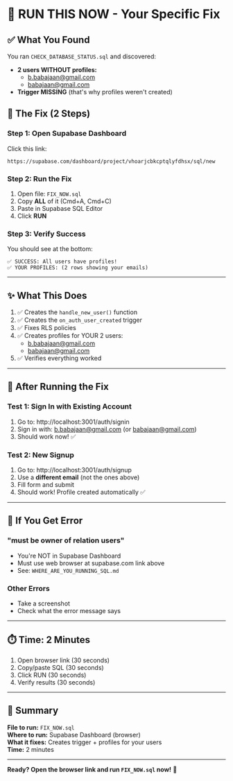 # 🎯 RUN THIS NOW - Your Specific Fix

## ✅ What You Found

You ran `CHECK_DATABASE_STATUS.sql` and discovered:
- **2 users WITHOUT profiles:**
  - b.babajaan@gmail.com
  - babajaan@gmail.com
- **Trigger MISSING** (that's why profiles weren't created)

## 🚀 The Fix (2 Steps)

### Step 1: Open Supabase Dashboard
Click this link:
```
https://supabase.com/dashboard/project/vhoarjcbkcptqlyfdhsx/sql/new
```

### Step 2: Run the Fix
1. Open file: `FIX_NOW.sql`
2. Copy **ALL** of it (Cmd+A, Cmd+C)
3. Paste in Supabase SQL Editor
4. Click **RUN**

### Step 3: Verify Success
You should see at the bottom:
```
✅ SUCCESS: All users have profiles!
✅ YOUR PROFILES: (2 rows showing your emails)
```

---

## ✨ What This Does

1. ✅ Creates the `handle_new_user()` function
2. ✅ Creates the `on_auth_user_created` trigger
3. ✅ Fixes RLS policies
4. ✅ Creates profiles for YOUR 2 users:
   - b.babajaan@gmail.com
   - babajaan@gmail.com
5. ✅ Verifies everything worked

---

## 🧪 After Running the Fix

### Test 1: Sign In with Existing Account
1. Go to: http://localhost:3001/auth/signin
2. Sign in with: b.babajaan@gmail.com (or babajaan@gmail.com)
3. Should work now! ✅

### Test 2: New Signup
1. Go to: http://localhost:3001/auth/signup
2. Use a **different email** (not the ones above)
3. Fill form and submit
4. Should work! Profile created automatically ✅

---

## 🚨 If You Get Error

### "must be owner of relation users"
- You're NOT in Supabase Dashboard
- Must use web browser at supabase.com link above
- See: `WHERE_ARE_YOU_RUNNING_SQL.md`

### Other Errors
- Take a screenshot
- Check what the error message says

---

## ⏱️ Time: 2 Minutes

1. Open browser link (30 seconds)
2. Copy/paste SQL (30 seconds)  
3. Click RUN (30 seconds)
4. Verify results (30 seconds)

---

## 📝 Summary

**File to run:** `FIX_NOW.sql`  
**Where to run:** Supabase Dashboard (browser)  
**What it fixes:** Creates trigger + profiles for your users  
**Time:** 2 minutes

---

**Ready? Open the browser link and run `FIX_NOW.sql` now!** 🚀

